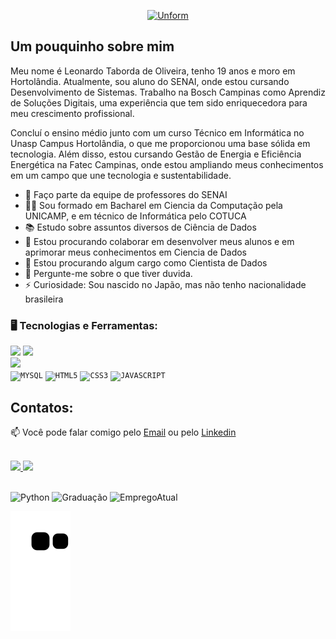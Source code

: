 <p align="center">
  <a href="https://github.com/Dorivis">
    <img src="logo.png" height="250" width="250" alt="Unform" />
  </a>
</p>

<div dsplay="inline-block">



</div>



## Um pouquinho sobre mim

Meu nome é Leonardo Taborda de Oliveira, tenho 19 anos e moro em Hortolândia. Atualmente, sou aluno do SENAI, onde estou cursando Desenvolvimento de Sistemas. Trabalho na Bosch Campinas como Aprendiz de Soluções Digitais, uma experiência que tem sido enriquecedora para meu crescimento profissional.

Concluí o ensino médio junto com um curso Técnico em Informática no Unasp Campus Hortolândia, o que me proporcionou uma base sólida em tecnologia. Além disso, estou cursando Gestão de Energia e Eficiência Energética na Fatec Campinas, onde estou ampliando meus conhecimentos em um campo que une tecnologia e sustentabilidade.

- 🔭 Faço parte da equipe de professores do SENAI
- 👨‍🎓 Sou formado em Bacharel em Ciencia da Computação pela UNICAMP, e em técnico de Informática pelo COTUCA
- 📚 Estudo sobre assuntos diversos de Ciência de Dados
- 👯 Estou procurando colaborar em desenvolver meus alunos e em aprimorar meus conhecimentos em Ciencia de Dados
- 🤔 Estou procurando algum cargo como Cientista de Dados
- 💬 Pergunte-me sobre o que tiver duvida.
- ⚡ Curiosidade: Sou nascido no Japão, mas não tenho nacionalidade brasileira


### 🖥️ Tecnologias e Ferramentas: 

<code><img  width="40px" src="https://cdn.jsdelivr.net/gh/devicons/devicon/icons/git/git-original.svg"/></code>
<code><img  width="40px" src="https://cdn.jsdelivr.net/gh/devicons/devicon@latest/icons/python/python-original.svg"/> </code>
<code><img  width="40px" src="https://cdn.jsdelivr.net/gh/devicons/devicon@latest/icons/java/java-original.svg"/> </code>
<code><img  width="40px" src="https://cdn.jsdelivr.net/gh/devicons/devicon/icons/mysql/mysql-original.svg" title = "MYSQL"/></code>
<code><img  width="40px" src="https://cdn.jsdelivr.net/gh/devicons/devicon/icons/html5/html5-original-wordmark.svg" title = "HTML5"/></code>
<code><img  width="40px" src="https://cdn.jsdelivr.net/gh/devicons/devicon/icons/css3/css3-original-wordmark.svg" title = "CSS3"/></code>
<code><img  width="40px" src="https://cdn.jsdelivr.net/gh/devicons/devicon/icons/javascript/javascript-original.svg" title = "JAVASCRIPT"/></code>
          
          
          
## Contatos:

📫 Você pode falar comigo pelo [Email](mailto:dorival.jrr@gmail.com) ou pelo [Linkedin](https://www.linkedin.com/in/dorival-alves-804558127/) 
</br>


<br/>


<div>
<a href="https://github.com/Dorivis">
<img loading="lazy" height="180em" src="https://github-readme-stats.vercel.app/api/top-langs/?username=Dorivis&layout=compact&langs_count=7&theme=dracula"/>
<img loading="lazy" height="180em" src="https://github-readme-stats.vercel.app/api?username=Dorivis&show_icons=true&theme=dracula&include_all_commits=true&count_private=true"/>
</a>
</div>

<br/>

![Python](https://img.shields.io/badge/Python-avan%C3%A7ado-green)
![Graduação](https://img.shields.io/badge/Gradua%C3%A7%C3%A3o_Ciencia_da_Computa%C3%A7%C3%A3o-UNICAMP-green)
![EmpregoAtual](https://img.shields.io/badge/Professor-SENAI-green)



![Snake animation](https://github.com/Dorivis/Dorivis/blob/output/github-contribution-grid-snake.svg)